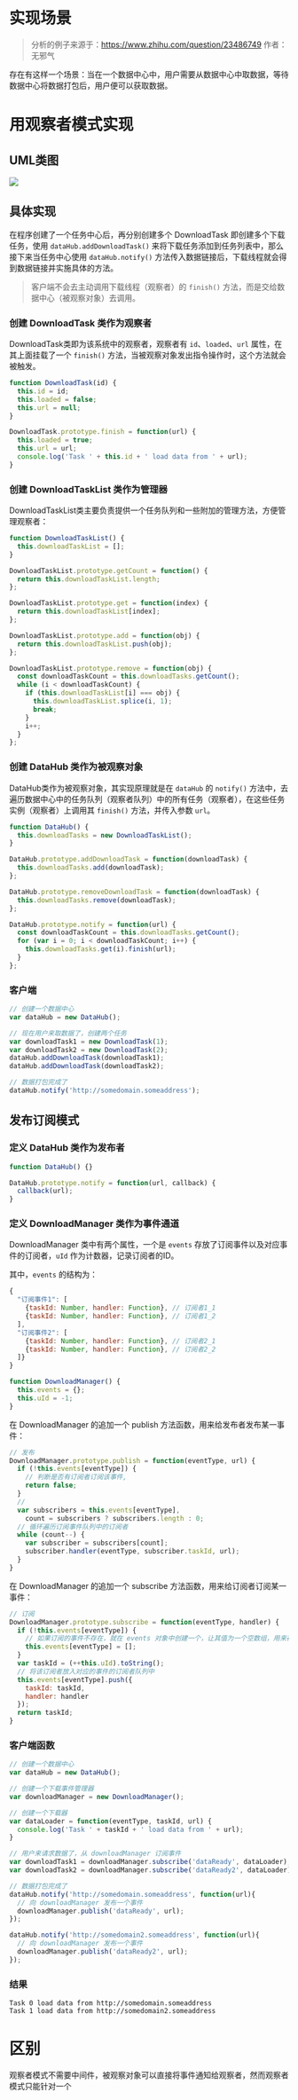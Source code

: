 # 实现场景

> 分析的例子来源于：https://www.zhihu.com/question/23486749 作者：无邪气

存在有这样一个场景：当在一个数据中心中，用户需要从数据中心中取数据，等待数据中心将数据打包后，用户便可以获取数据。

# 用观察者模式实现

## UML类图

![](http://markdown.img.esunr.xyz/观察者模式.png)

## 具体实现

在程序创建了一个任务中心后，再分别创建多个 DownloadTask 即创建多个下载任务，使用 `dataHub.addDownloadTask()` 来将下载任务添加到任务列表中，那么接下来当任务中心使用 `dataHub.notify()` 方法传入数据链接后，下载线程就会得到数据链接并实施具体的方法。

> 客户端不会去主动调用下载线程（观察者）的 `finish()` 方法，而是交给数据中心（被观察对象）去调用。

### 创建 DownloadTask 类作为观察者

DownloadTask类即为该系统中的观察者，观察者有 `id`、`loaded`、`url` 属性，在其上面挂载了一个 `finish()` 方法，当被观察对象发出指令操作时，这个方法就会被触发。

```js
function DownloadTask(id) {
  this.id = id;
  this.loaded = false;
  this.url = null;
}

DownloadTask.prototype.finish = function(url) {
  this.loaded = true;
  this.url = url;
  console.log('Task ' + this.id + ' load data from ' + url);
}
```

### 创建 DownloadTaskList 类作为管理器

DownloadTaskList类主要负责提供一个任务队列和一些附加的管理方法，方便管理观察者：

```js
function DownloadTaskList() {
  this.downloadTaskList = [];
}

DownloadTaskList.prototype.getCount = function() {
  return this.downloadTaskList.length;
};

DownloadTaskList.prototype.get = function(index) {
  return this.downloadTaskList[index];
};

DownloadTaskList.prototype.add = function(obj) {
  return this.downloadTaskList.push(obj);
};

DownloadTaskList.prototype.remove = function(obj) {
  const downloadTaskCount = this.downloadTasks.getCount();
  while (i < downloadTaskCount) {
    if (this.downloadTaskList[i] === obj) {
      this.downloadTaskList.splice(i, 1);
      break;
    }
    i++;
  }
};
```

### 创建 DataHub 类作为被观察对象

DataHub类作为被观察对象，其实现原理就是在 `dataHub` 的 `notify()` 方法中，去遍历数据中心中的任务队列（观察者队列）中的所有任务（观察者），在这些任务实例（观察者）上调用其 `finish()` 方法，并传入参数 `url`。

```js
function DataHub() {
  this.downloadTasks = new DownloadTaskList();
}

DataHub.prototype.addDownloadTask = function(downloadTask) {
  this.downloadTasks.add(downloadTask);
};

DataHub.prototype.removeDownloadTask = function(downloadTask) {
  this.downloadTasks.remove(downloadTask);
};

DataHub.prototype.notify = function(url) {
  const downloadTaskCount = this.downloadTasks.getCount();
  for (var i = 0; i < downloadTaskCount; i++) {
    this.downloadTasks.get(i).finish(url);
  }
};
```

### 客户端
```js
// 创建一个数据中心
var dataHub = new DataHub();

// 现在用户来取数据了，创建两个任务
var downloadTask1 = new DownloadTask(1);
var downloadTask2 = new DownloadTask(2);
dataHub.addDownloadTask(downloadTask1);
dataHub.addDownloadTask(downloadTask2);

// 数据打包完成了
dataHub.notify('http://somedomain.someaddress');
```


## 发布订阅模式

### 定义 DataHub 类作为发布者
```js
function DataHub() {}

DataHub.prototype.notify = function(url, callback) {
  callback(url);
}
```

### 定义 DownloadManager 类作为事件通道

DownloadManager 类中有两个属性，一个是 `events` 存放了订阅事件以及对应事件的订阅者，`uId` 作为计数器，记录订阅者的ID。

其中，`events` 的结构为：

```js
{ 
  "订阅事件1": [
    {taskId: Number, handler: Function}, // 订阅者1_1
    {taskId: Number, handler: Function}, // 订阅者1_2
  ], 
  "订阅事件2": [
    {taskId: Number, handler: Function}, // 订阅者2_1
    {taskId: Number, handler: Function}, // 订阅者2_2
  ]}
}
```

```js
function DownloadManager() {
  this.events = {};
  this.uId = -1;
}
```

在 DownloadManager 的追加一个 publish 方法函数，用来给发布者发布某一事件：
```js
// 发布
DownloadManager.prototype.publish = function(eventType, url) {
  if (!this.events[eventType]) {
    // 判断是否有订阅者订阅该事件,
    return false;
  }
  // 
  var subscribers = this.events[eventType],
    count = subscribers ? subscribers.length : 0;
  // 循环遍历订阅事件队列中的订阅者
  while (count--) {
    var subscriber = subscribers[count];
    subscriber.handler(eventType, subscriber.taskId, url);
  }
}
```

在 DownloadManager 的追加一个 subscribe 方法函数，用来给订阅者订阅某一事件：
```js
// 订阅
DownloadManager.prototype.subscribe = function(eventType, handler) {
  if (!this.events[eventType]) {
    // 如果订阅的事件不存在，就在 events 对象中创建一个，让其值为一个空数组，用来存放订阅该事件的订阅者
    this.events[eventType] = [];
  }
  var taskId = (++this.uId).toString();
  // 将该订阅者放入对应的事件的订阅者队列中
  this.events[eventType].push({
    taskId: taskId,
    handler: handler
  });
  return taskId;
}
```

### 客户端函数

```js
// 创建一个数据中心
var dataHub = new DataHub();

// 创建一个下载事件管理器
var downloadManager = new DownloadManager();

// 创建一个下载器
var dataLoader = function(eventType, taskId, url) {
  console.log('Task ' + taskId + ' load data from ' + url);
}

// 用户来请求数据了，从 downloadManager 订阅事件
var downloadTask1 = downloadManager.subscribe('dataReady', dataLoader);
var downloadTask2 = downloadManager.subscribe('dataReady2', dataLoader);

// 数据打包完成了
dataHub.notify('http://somedomain.someaddress', function(url){
  // 向 downloadManager 发布一个事件
  downloadManager.publish('dataReady', url);
});

dataHub.notify('http://somedomain2.someaddress', function(url){
  // 向 downloadManager 发布一个事件
  downloadManager.publish('dataReady2', url);
});
```

### 结果
```
Task 0 load data from http://somedomain.someaddress
Task 1 load data from http://somedomain2.someaddress
```


# 区别
观察者模式不需要中间件，被观察对象可以直接将事件通知给观察者，然而观察者模式只能针对一个




